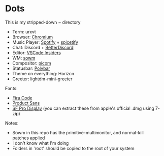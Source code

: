 # Dots

This is my stripped-down ~ directory

- Term: urxvt
- Browser: [Chromium](https://www.archlinux.org/packages/extra/x86_64/chromium/)
- Music Player: [Spotify](https://aur.archlinux.org/packages/spotify/) + [spicetify](https://github.com/khanhas/spicetify-cli)
- Chat: Discord + [BetterDiscord](https://betterdiscord.net/)
- Editor: [VSCode Insiders](https://aur.archlinux.org/packages/visual-studio-code-insiders/)
- WM: [sowm](https://github.com/dylanaraps/sowm)
- Compositor: [picom](https://github.com/sdhand/compton)
- Statusbar: [Polybar](https://github.com/polybar/polybar)
- Theme on everything: Horizon
- Greeter: lightdm-mini-greeter

Fonts:
- [Fira Code](https://github.com/tonsky/FiraCode)
- [Product Sans](https://www.cufonfonts.com/font/google-sans)
- [SF Pro Display](https://aur.archlinux.org/packages/spotify/) (you can extract these from apple's official .dmg using 7-zip)

Notes:
- Sowm in this repo has the primitive-multimonitor, and normal-kill patches applied
- I don't know what I'm doing
- Folders in 'root' should be copied to the root of your system
